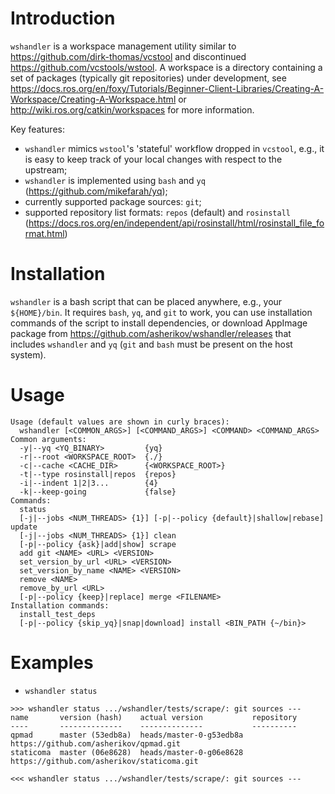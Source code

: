 Introduction
============

`wshandler` is a workspace management utility similar to
https://github.com/dirk-thomas/vcstool and discontinued
https://github.com/vcstools/wstool. A workspace is a directory containing a set
of packages (typically git repositories) under development, see
https://docs.ros.org/en/foxy/Tutorials/Beginner-Client-Libraries/Creating-A-Workspace/Creating-A-Workspace.html
or http://wiki.ros.org/catkin/workspaces for more information.

Key features:
- `wshandler` mimics `wstool`'s 'stateful' workflow dropped in `vcstool`, e.g.,
  it is easy to keep track of your local changes with respect to the upstream;
- `wshandler` is implemented using `bash` and `yq` (https://github.com/mikefarah/yq);
- currently supported package sources: `git`;
- supported repository list formats: `repos` (default) and `rosinstall`
  (https://docs.ros.org/en/independent/api/rosinstall/html/rosinstall_file_format.html)


Installation
============

`wshandler` is a bash script that can be placed anywhere, e.g., your
`${HOME}/bin`. It requires `bash`, `yq`, and `git` to work, you can use
installation commands of the script to install dependencies, or download
AppImage package from <https://github.com/asherikov/wshandler/releases> that
includes `wshandler` and `yq` (`git` and `bash` must be present on the host
system).


Usage
=====

```
Usage (default values are shown in curly braces):
  wshandler [<COMMON_ARGS>] [<COMMAND_ARGS>] <COMMAND> <COMMAND_ARGS>
Common arguments:
  -y|--yq <YQ_BINARY>         {yq}
  -r|--root <WORKSPACE_ROOT>  {./}
  -c|--cache <CACHE_DIR>      {<WORKSPACE_ROOT>}
  -t|--type rosinstall|repos  {repos}
  -i|--indent 1|2|3...        {4}
  -k|--keep-going             {false}
Commands:
  status
  [-j|--jobs <NUM_THREADS> {1}] [-p|--policy {default}|shallow|rebase] update
  [-j|--jobs <NUM_THREADS> {1}] clean
  [-p|--policy {ask}|add|show] scrape
  add git <NAME> <URL> <VERSION>
  set_version_by_url <URL> <VERSION>
  set_version_by_name <NAME> <VERSION>
  remove <NAME>
  remove_by_url <URL>
  [-p|--policy {keep}|replace] merge <FILENAME>
Installation commands:
  install_test_deps
  [-p|--policy {skip_yq}|snap|download] install <BIN_PATH {~/bin}>
```

Examples
========

- `wshandler status`
```
>>> wshandler status .../wshandler/tests/scrape/: git sources ---
name       version (hash)    actual version           repository
----       --------------    --------------           ----------
qpmad      master (53edb8a)  heads/master-0-g53edb8a  https://github.com/asherikov/qpmad.git
staticoma  master (06e8628)  heads/master-0-g06e8628  https://github.com/asherikov/staticoma.git

<<< wshandler status .../wshandler/tests/scrape/: git sources ---
```
